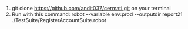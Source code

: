 1. git clone https://github.com/andit037/cermati.git on your terminal
2. Run with this command: 
    robot --variable env:prod --outputdir report21 ./TestSuite/RegisterAccountSuite.robot